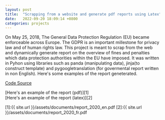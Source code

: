 ```yaml
---
layout: post
title:  "Scrapping from a website and generate pdf reports using Latex"
date:   2022-09-20 18:09:14 +0800
categories: projects
---
```


On May 25, 2018, The General Data Protection Regulation (EU) became enforceable across Europe. The GDPR is an important millestone for privacy law and of human rights law. This project is meant to scrap from the web and dynamically generate report on the overview of fines and penalties which data protection authorities within the EU have imposed. It was written in Pyhon using libraries such as panda (manipulating data), jinja(to construct template) and pygoogletranslation (for govermental report written in non English). Here's some examples of the report geneterated.


<a href="https://github.com/kungfupandayun/kungfupandayun/tree/main/gdpr_data_analysis-master">
    Code Source
</a>


[Here's an example of the report (pdf)][1] <br />
[Here's an example of the report (latex)][2] <br />


[1]:{{ site.url }}/assets/documents/report_2020_en.pdf
[2]:{{ site.url }}/assets/documents/report_2020_fr.pdf